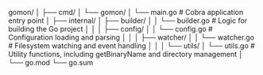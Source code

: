 gomon/
│
├── cmd/
│   └── gomon/
│       └── main.go  # Cobra application entry point
│
├── internal/
│   ├── builder/
│   │   └── builder.go  # Logic for building the Go project
│   │
│   ├── config/
│   │   └── config.go  # Configuration loading and parsing
│   │
│   ├── watcher/
│   │   └── watcher.go  # Filesystem watching and event handling
│   │
│   └── utils/
│       └── utils.go   # Utility functions, including getBinaryName and directory management
│
└── go.mod
└── go.sum
